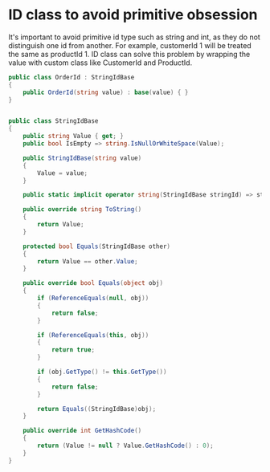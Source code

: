 # ID class to avoid primitive obsession

It's important to avoid primitive id type such as string and int, as they do not distinguish one id from another. 
For example, customerId 1 will be treated the same as productId 1. ID class can solve this problem by wrapping the value 
with custom class like CustomerId and ProductId.

```csharp
public class OrderId : StringIdBase
{
    public OrderId(string value) : base(value) { }
}


public class StringIdBase
{
    public string Value { get; }
    public bool IsEmpty => string.IsNullOrWhiteSpace(Value);

    public StringIdBase(string value)
    {
        Value = value;
    }

    public static implicit operator string(StringIdBase stringId) => stringId.Value;

    public override string ToString()
    {
        return Value;
    }

    protected bool Equals(StringIdBase other)
    {
        return Value == other.Value;
    }

    public override bool Equals(object obj)
    {
        if (ReferenceEquals(null, obj))
        {
            return false;
        }

        if (ReferenceEquals(this, obj))
        {
            return true;
        }

        if (obj.GetType() != this.GetType())
        {
            return false;
        }

        return Equals((StringIdBase)obj);
    }

    public override int GetHashCode()
    {
        return (Value != null ? Value.GetHashCode() : 0);
    }
}

```

